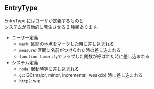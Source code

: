 ## EntryType

EntryType にはユーザが定義するものと  
システムが自動的に発生させる 2 種類あります。

* ユーザー定義
  * `mark`: 区間の地点をマークした時に差し込まれる
  * `measure`: 区間に名前がつけられた時の差し込まれる
  * `function`: `timerify`でラップした関数が呼ばれた時に差し込まれる
* システム定義
  * `node`: 起動時等に差し込まれる
  * `gc`: GC(major, minor, incremental, weakcb) 時に差し込まれる
  * `http2`: wip
